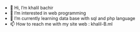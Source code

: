 - 👋 Hi, I’m khalil bachir 
- 👀 I’m interested in web programming 
- 🌱 I’m currently learning data base with sql and php language 
- 📫 How to reach me with my site web : khalil-B.ml 

<!---
Khalil167/Khalil167 is a ✨ special ✨ repository because its `README.md` (this file) appears on your GitHub profile.
You can click the Preview link to take a look at your changes.
--->
